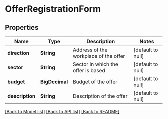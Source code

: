 # OfferRegistrationForm
## Properties

Name | Type | Description | Notes
------------ | ------------- | ------------- | -------------
**direction** | **String** | Address of the workplace of the offer | [default to null]
**sector** | **String** | Sector in which the offer is based | [default to null]
**budget** | **BigDecimal** | Budget of the offer | [default to null]
**description** | **String** | Description of the offer | [default to null]

[[Back to Model list]](../../README.md#documentation-for-models) [[Back to API list]](../../README.md#documentation-for-api-endpoints) [[Back to README]](../../README.md)

